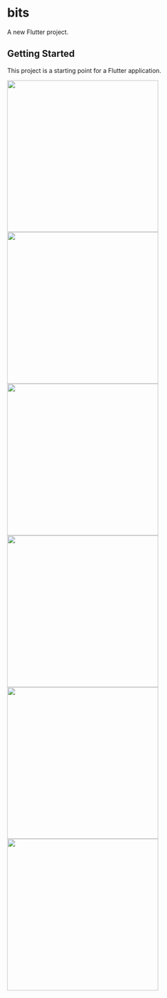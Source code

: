 # bits

A new Flutter project.

## Getting Started

This project is a starting point for a Flutter application.

<img src="https://raw.github.com/JatinThakur7/bits/master/Screenshots/1.jpg" width="350" /> <img src="https://raw.github.com/JatinThakur7/bits/master/Screenshots/2.jpg" width="350" />
<img src="https://raw.github.com/JatinThakur7/bits/master/Screenshots/3.jpg" width="350" /> <img src="https://raw.github.com/JatinThakur7/bits/master/Screenshots/4.jpg" width="350" />
<img src="https://raw.github.com/JatinThakur7/bits/master/Screenshots/5.jpg" width="350" /> <img src="https://raw.github.com/JatinThakur7/bits/master/Screenshots/6.jpg" width="350" />

